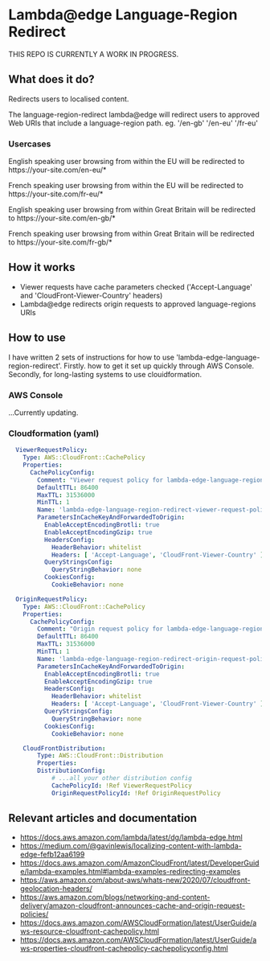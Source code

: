 # Lambda@edge Language-Region Redirect

THIS REPO IS CURRENTLY A WORK IN PROGRESS.

## What does it do?

Redirects users to localised content.

The language-region-redirect lambda@edge will redirect users to approved Web URIs that include a language-region path. eg. '/en-gb' '/en-eu' '/fr-eu'

### Usercases

English speaking user browsing from within the EU will be redirected to https://<span></span>your-site.com/en-eu/*

French speaking user browsing from within the EU will be redirected to https://<span></span>your-site.com/fr-eu/*

English speaking user browsing from within Great Britain will be redirected to https://<span></span>your-site.com/en-gb/*

French speaking user browsing from within Great Britain will be redirected to https://<span></span>your-site.com/fr-gb/*

## How it works

- Viewer requests have cache parameters checked ('Accept-Language' and 'CloudFront-Viewer-Country' headers)
- Lambda@edge redirects origin requests to approved language-regions URIs

## How to use

I have written 2 sets of instructions for how to use 'lambda-edge-language-region-redirect'. Firstly. how to get it set up quickly through AWS Console. Secondly, for long-lasting systems to use clouidformation.

### AWS Console

...Currently updating.

### Cloudformation (yaml)

```yml
  ViewerRequestPolicy:
    Type: AWS::CloudFront::CachePolicy
    Properties:
      CachePolicyConfig:
        Comment: "Viewer request policy for lambda-edge-language-region-redirect"
        DefaultTTL: 86400
        MaxTTL: 31536000
        MinTTL: 1
        Name: 'lambda-edge-language-region-redirect-viewer-request-policy'
        ParametersInCacheKeyAndForwardedToOrigin:
          EnableAcceptEncodingBrotli: true
          EnableAcceptEncodingGzip: true
          HeadersConfig:
            HeaderBehavior: whitelist
            Headers: [ 'Accept-Language', 'CloudFront-Viewer-Country' ]
          QueryStringsConfig:
            QueryStringBehavior: none
          CookiesConfig:
            CookieBehavior: none

  OriginRequestPolicy:
    Type: AWS::CloudFront::CachePolicy
    Properties:
      CachePolicyConfig:
        Comment: "Origin request policy for lambda-edge-language-region-redirect"
        DefaultTTL: 86400
        MaxTTL: 31536000
        MinTTL: 1
        Name: 'lambda-edge-language-region-redirect-origin-request-policy'
        ParametersInCacheKeyAndForwardedToOrigin:
          EnableAcceptEncodingBrotli: true
          EnableAcceptEncodingGzip: true
          HeadersConfig:
            HeaderBehavior: whitelist
            Headers: [ 'Accept-Language', 'CloudFront-Viewer-Country' ]
          QueryStringsConfig:
            QueryStringBehavior: none
          CookiesConfig:
            CookieBehavior: none

    CloudFrontDistribution:
        Type: AWS::CloudFront::Distribution
        Properties:
        DistributionConfig:
            # ...all your other distribution config
            CachePolicyId: !Ref ViewerRequestPolicy
            OriginRequestPolicyId: !Ref OriginRequestPolicy
```

## Relevant articles and documentation
- https://docs.aws.amazon.com/lambda/latest/dg/lambda-edge.html
- https://medium.com/@gavinlewis/localizing-content-with-lambda-edge-fefb12aa6199
- https://docs.aws.amazon.com/AmazonCloudFront/latest/DeveloperGuide/lambda-examples.html#lambda-examples-redirecting-examples
- https://aws.amazon.com/about-aws/whats-new/2020/07/cloudfront-geolocation-headers/
- https://aws.amazon.com/blogs/networking-and-content-delivery/amazon-cloudfront-announces-cache-and-origin-request-policies/
- https://docs.aws.amazon.com/AWSCloudFormation/latest/UserGuide/aws-resource-cloudfront-cachepolicy.html
- https://docs.aws.amazon.com/AWSCloudFormation/latest/UserGuide/aws-properties-cloudfront-cachepolicy-cachepolicyconfig.html